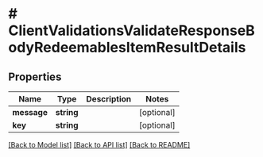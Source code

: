 # # ClientValidationsValidateResponseBodyRedeemablesItemResultDetails

## Properties

Name | Type | Description | Notes
------------ | ------------- | ------------- | -------------
**message** | **string** |  | [optional]
**key** | **string** |  | [optional]

[[Back to Model list]](../../README.md#models) [[Back to API list]](../../README.md#endpoints) [[Back to README]](../../README.md)
